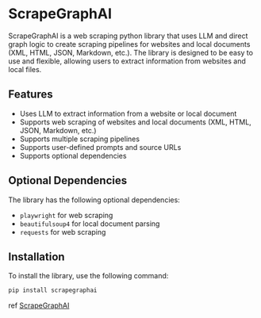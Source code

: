 # ScrapeGraphAI

ScrapeGraphAI is a web scraping python library that uses LLM and direct graph logic to create scraping pipelines for websites and local documents (XML, HTML, JSON, Markdown, etc.). The library is designed to be easy to use and flexible, allowing users to extract information from websites and local files.

## Features

*   Uses LLM to extract information from a website or local document
*   Supports web scraping of websites and local documents (XML, HTML, JSON, Markdown, etc.)
*   Supports multiple scraping pipelines
*   Supports user-defined prompts and source URLs
*   Supports optional dependencies

## Optional Dependencies

The library has the following optional dependencies:

*   `playwright` for web scraping
*   `beautifulsoup4` for local document parsing
*   `requests` for web scraping

## Installation

To install the library, use the following command:

```bash
pip install scrapegraphai
```

ref [ScrapeGraphAI](https://github.com/ScrapeGraphAI/Scrapegraph-ai)
